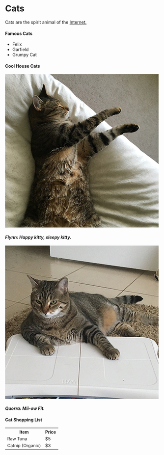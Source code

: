 <!DOCTYPE html>
<html>

<head>
	<meta charset="utf-8">
	<!---<title>Cats</title> --->
<!---<style>--->
<!---td, th { border: 1px solid #CCC; } --->
<!---table {border: 1px solid black; }--->
<!--</style> -->
</head>

<body>
<h1>Cats</h1>
<p>Cats are the spirit animal of the <a href="https://www.w3.org">Internet.</a></p>


<h4><strong>Famous Cats</strong></h4>
<ul>
<li>Felix</li>
<li>Garfield</li>
<li>Grumpy Cat</li>
</ul>

<h4>Cool House Cats</h4>

<img src="flynn.jpg" alt="flynn">
<h4><em>Flynn: Happy kitty, sleepy kitty.</em></h4>

<img src="quorra.jpg" alt="quorra">
<h4><em>Quorra: Mii-ow Fit.</em></h4>

<h4>Cat Shopping List</h4>

<table>
<tr>
	<th><strong>Item</strong></th>
	<th><strong>Price</strong></th>
</tr>
<tr>
	<td>Raw Tuna</td>
	<td>$5</td>
</tr>
<tr>
	<td>Catnip (Organic)</td>
	<td>$3</td>
</tr>
</table>
</body> 
